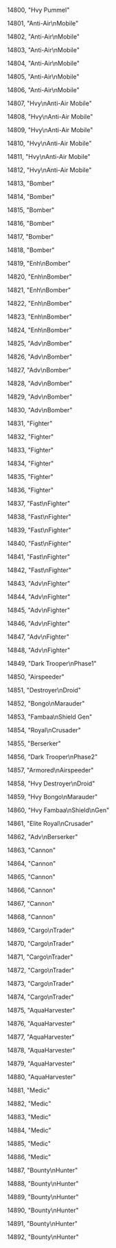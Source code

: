 ﻿14800, "Hvy Pummel"

14801, "Anti-Air\nMobile"

14802, "Anti-Air\nMobile"

14803, "Anti-Air\nMobile"

14804, "Anti-Air\nMobile"

14805, "Anti-Air\nMobile"

14806, "Anti-Air\nMobile"

14807, "Hvy\nAnti-Air Mobile"

14808, "Hvy\nAnti-Air Mobile"

14809, "Hvy\nAnti-Air Mobile"

14810, "Hvy\nAnti-Air Mobile"

14811, "Hvy\nAnti-Air Mobile"

14812, "Hvy\nAnti-Air Mobile"

14813, "Bomber"

14814, "Bomber"

14815, "Bomber"

14816, "Bomber"

14817, "Bomber"

14818, "Bomber"

14819, "Enh\nBomber"

14820, "Enh\nBomber"

14821, "Enh\nBomber"

14822, "Enh\nBomber"

14823, "Enh\nBomber"

14824, "Enh\nBomber"

14825, "Adv\nBomber"

14826, "Adv\nBomber"

14827, "Adv\nBomber"

14828, "Adv\nBomber"

14829, "Adv\nBomber"

14830, "Adv\nBomber"

14831, "Fighter"

14832, "Fighter"

14833, "Fighter"

14834, "Fighter"

14835, "Fighter"

14836, "Fighter"

14837, "Fast\nFighter"

14838, "Fast\nFighter"

14839, "Fast\nFighter"

14840, "Fast\nFighter"

14841, "Fast\nFighter"

14842, "Fast\nFighter"

14843, "Adv\nFighter"

14844, "Adv\nFighter"

14845, "Adv\nFighter"

14846, "Adv\nFighter"

14847, "Adv\nFighter"

14848, "Adv\nFighter"

14849, "Dark Trooper\nPhase1"

14850, "Airspeeder"

14851, "Destroyer\nDroid"

14852, "Bongo\nMarauder"

14853, "Fambaa\nShield Gen"

14854, "Royal\nCrusader"

14855, "Berserker"

14856, "Dark Trooper\nPhase2"

14857, "Armored\nAirspeeder"

14858, "Hvy Destroyer\nDroid"

14859, "Hvy Bongo\nMarauder"

14860, "Hvy Fambaa\nShield\nGen"

14861, "Elite Royal\nCrusader"

14862, "Adv\nBerserker"

14863, "Cannon"

14864, "Cannon"

14865, "Cannon"

14866, "Cannon"

14867, "Cannon"

14868, "Cannon"

14869, "Cargo\nTrader"

14870, "Cargo\nTrader"

14871, "Cargo\nTrader"

14872, "Cargo\nTrader"

14873, "Cargo\nTrader"

14874, "Cargo\nTrader"

14875, "AquaHarvester"

14876, "AquaHarvester"

14877, "AquaHarvester"

14878, "AquaHarvester"

14879, "AquaHarvester"

14880, "AquaHarvester"

14881, "Medic"

14882, "Medic"

14883, "Medic"

14884, "Medic"

14885, "Medic"

14886, "Medic"

14887, "Bounty\nHunter"

14888, "Bounty\nHunter"

14889, "Bounty\nHunter"

14890, "Bounty\nHunter"

14891, "Bounty\nHunter"

14892, "Bounty\nHunter"

